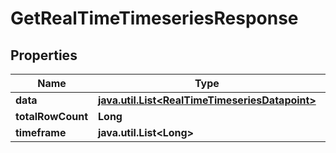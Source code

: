 

# GetRealTimeTimeseriesResponse

## Properties

Name | Type | Description | Notes
------------ | ------------- | ------------- | -------------
**data** | [**java.util.List&lt;RealTimeTimeseriesDatapoint&gt;**](RealTimeTimeseriesDatapoint.md) |  |  [optional]
**totalRowCount** | **Long** |  |  [optional]
**timeframe** | **java.util.List&lt;Long&gt;** |  |  [optional]




